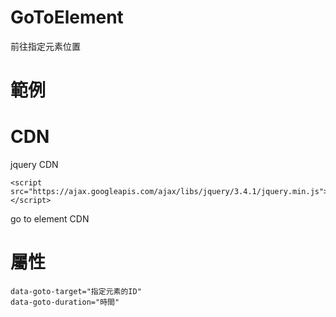 # GoToElement
前往指定元素位置

# 範例


# CDN
jquery CDN

    <script src="https://ajax.googleapis.com/ajax/libs/jquery/3.4.1/jquery.min.js"></script>

go to element CDN


# 屬性

    data-goto-target="指定元素的ID"
    data-goto-duration="時間"